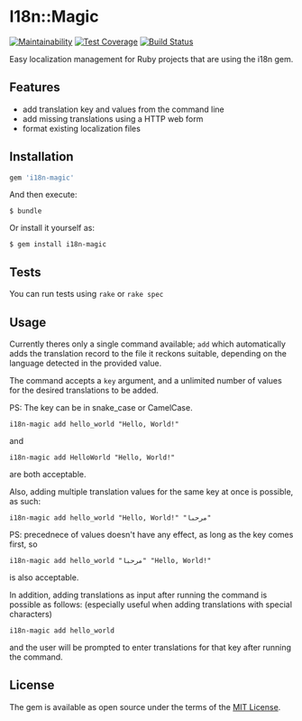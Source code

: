 # I18n::Magic

[![Maintainability](https://api.codeclimate.com/v1/badges/479e81db41acc3f00d92/maintainability)](https://codeclimate.com/github/a-smadi/i18n-magic/maintainability)
[![Test Coverage](https://api.codeclimate.com/v1/badges/479e81db41acc3f00d92/test_coverage)](https://codeclimate.com/github/a-smadi/i18n-magic/test_coverage)
[![Build Status](https://travis-ci.org/a-smadi/i18n-magic.svg?branch=master)](https://travis-ci.org/a-smadi/i18n-magic)

Easy localization management for Ruby projects that are using the i18n gem.

## Features

* add translation key and values from the command line
* add missing translations using a HTTP web form
* format existing localization files

## Installation

```ruby
gem 'i18n-magic'
```

And then execute:

    $ bundle

Or install it yourself as:

    $ gem install i18n-magic

## Tests

You can run tests using `rake` or `rake spec`

## Usage

Currently theres only a single command available; `add` which automatically adds the translation record to the file it reckons suitable, depending on the language detected in the provided value.

The command accepts a `key` argument, and a unlimited number of values for the desired translations to be added.

PS: The key can be in snake_case or CamelCase.

```
i18n-magic add hello_world "Hello, World!"
```
and
```
i18n-magic add HelloWorld "Hello, World!"
```
are both acceptable.


Also, adding multiple translation values for the same key at once is possible, as such:

```
i18n-magic add hello_world "Hello, World!" "مرحبا"
```
PS: precednece of values doesn't have any effect, as long as the key comes first, so
```
i18n-magic add hello_world "مرحبا" "Hello, World!"
```
is also acceptable.

In addition, adding translations as input after running the command is possible as follows: (especially useful when adding translations with special characters)

```
i18n-magic add hello_world
```
and the user will be prompted to enter translations for that key after running the command.

## License

The gem is available as open source under the terms of the [MIT License](https://opensource.org/licenses/MIT).
